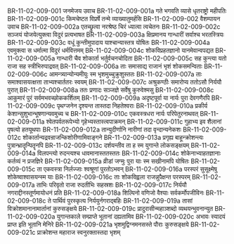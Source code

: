 BR-11-02-009-001  जनमेजय उवाच
BR-11-02-009-001a गते भगवति व्यासे धृतराष्ट्रो महीपतिः
BR-11-02-009-001c किमचेष्टत विप्रर्षे तन्मे व्याख्यातुमर्हसि
BR-11-02-009-002  वैशम्पायन उवाच
BR-11-02-009-002a एतच्छ्रुत्वा नरश्रेष्ठ चिरं ध्यात्वा त्वचेतनः
BR-11-02-009-002c सञ्जयं योजयेत्युक्त्वा विदुरं प्रत्यभाषत
BR-11-02-009-003a क्षिप्रमानय गान्धारीं सर्वाश्च भरतस्त्रियः
BR-11-02-009-003c वधूं कुन्तीमुपादाय याश्चान्यास्तत्र योषितः
BR-11-02-009-004a एवमुक्त्वा स धर्मात्मा विदुरं धर्मवित्तमम्
BR-11-02-009-004c शोकविप्रहतज्ञानो यानमेवान्वपद्यत
BR-11-02-009-005a गान्धारी चैव शोकार्ता भर्तुर्वचनचोदिता
BR-11-02-009-005c सह कुन्त्या यतो राजा सह स्त्रीभिरुपाद्रवत्
BR-11-02-009-006a ताः समासाद्य राजानं भृशं शोकसमन्विताः
BR-11-02-009-006c आमन्त्र्यान्योन्यमीयुः स्म भृशमुच्चुक्रुशुस्ततः
BR-11-02-009-007a ताः समाश्वासयत्क्षत्ता ताभ्यश्चार्ततरः स्वयम्
BR-11-02-009-007c अश्रुकण्ठीः समारोप्य ततोऽसौ निर्ययौ पुरात्
BR-11-02-009-008a ततः प्रणादः सञ्जज्ञे सर्वेषु कुरुवेश्मसु
BR-11-02-009-008c आकुमारं पुरं सर्वमभवच्छोककर्शितम्
BR-11-02-009-009a अदृष्टपूर्वा या नार्यः पुरा देवगणैरपि
BR-11-02-009-009c पृथग्जनेन दृश्यन्त तास्तदा निहतेश्वराः
BR-11-02-009-010a प्रकीर्य केशान्सुशुभान्भूषणान्यवमुच्य च
BR-11-02-009-010c एकवस्त्रधरा नार्यः परिपेतुरनाथवत्
BR-11-02-009-011a श्वेतपर्वतरूपेभ्यो गृहेभ्यस्तास्त्वपाक्रमन्
BR-11-02-009-011c गुहाभ्य इव शैलानां पृषत्यो हतयूथपाः
BR-11-02-009-012a तान्युदीर्णानि नारीणां तदा वृन्दान्यनेकशः
BR-11-02-009-012c शोकार्तान्यद्रवन्राजन्किशोरीणामिवाङ्गने
BR-11-02-009-013a प्रगृह्य बाहून्क्रोशन्त्यः पुत्रान्भ्रातॄन्पितॄनपि
BR-11-02-009-013c दर्शयन्तीव ता ह स्म युगान्ते लोकसङ्क्षयम्
BR-11-02-009-014a विलपन्त्यो रुदन्त्यश्च धावमानास्ततस्ततः
BR-11-02-009-014c शोकेनाभ्याहतज्ञानाः कर्तव्यं न प्रजज्ञिरे
BR-11-02-009-015a व्रीडां जग्मुः पुरा याः स्म सखीनामपि योषितः
BR-11-02-009-015c ता एकवस्त्रा निर्लज्जाः श्वश्रूणां पुरतोऽभवन्
BR-11-02-009-016a परस्परं सुसूक्ष्मेषु शोकेष्वाश्वासयन्स्म याः
BR-11-02-009-016c ताः शोकविह्वला राजन्नुपैक्षन्त परस्परम्
BR-11-02-009-017a ताभिः परिवृतो राजा रुदतीभिः सहस्रशः
BR-11-02-009-017c निर्ययौ नगराद्दीनस्तूर्णमायोधनं प्रति
BR-11-02-009-018a शिल्पिनो वणिजो वैश्याः सर्वकर्मोपजीविनः
BR-11-02-009-018c ते पार्थिवं पुरस्कृत्य निर्ययुर्नगराद्बहिः
BR-11-02-009-019a तासां विक्रोशमानानामार्तानां कुरुसङ्क्षये
BR-11-02-009-019c प्रादुरासीन्महाञ्शब्दो व्यथयन्भुवनान्युत
BR-11-02-009-020a युगान्तकाले सम्प्राप्ते भूतानां दह्यतामिव
BR-11-02-009-020c अभावः स्यादयं प्राप्त इति भूतानि मेनिरे
BR-11-02-009-021a भृशमुद्विग्नमनसस्ते पौराः कुरुसङ्क्षये
BR-11-02-009-021c प्राक्रोशन्त महाराज स्वनुरक्तास्तदा भृशम्
